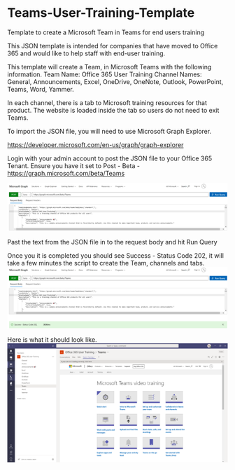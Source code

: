 # Teams-User-Training-Template
Template to create a Microsoft Team in Teams for end users training

This JSON template is intended for companies that have moved to Office 365 and would like to help staff with end-user training.

This template will create a Team, in Microsoft Teams with the following information.
Team Name:		Office 365 User Training
Channel Names:	General, Announcements, Excel, OneDrive, OneNote, Outlook, PowerPoint, Teams, Word, Yammer.

In each channel, there is a tab to Microsoft training resources for that product. The website is loaded inside the tab so users do not need to exit Teams.

To import the JSON file, you will need to use Microsoft Graph Explorer.

https://developer.microsoft.com/en-us/graph/graph-explorer

Login with your admin account to post the JSON file to your Office 365 Tenant. Ensure you have it set to Post - Beta - https://graph.microsoft.com/beta/Teams

![](images/Microsoft%20Graph%20Explorer%20Post.png)

Past the text from the JSON file in to the request body and hit Run Query

Once you it is completed you should see Success - Status Code 202, it will take a few minutes the script to create the Team, channels and tabs.
![](images/Microsoft%20Graph%20Explorer%20Post%20Success.png)

Here is what it should look like.
![](images/Microsoft%20Teams%20Office%20user%20Training.png)

